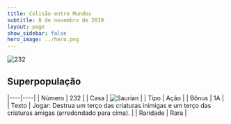 ```yaml
---
title: Colisão entre Mundos
subtitle: 8 de novembro de 2019
layout: page
show_sidebar: false
hero_image: ../hero.png
---
```


![232](https://cdn.keyforgegame.com/media/card_front/pt/452_232_JWR7M8XWHQ5Q_pt.png)

## Superpopulação

|----|----|
| Número | 232 |
| Casa | ![Saurian](https://archonarcana.com/images/thumb/9/9e/Saurian_P.png/22px-Saurian_P.png "Sauro") |
| Tipo | Ação |
| Bônus | 1A |
| Texto | Jogar: Destrua um terço das criaturas inimigas e um terço das criaturas amigas (arredondado para cima). |
| Raridade | Rara |
